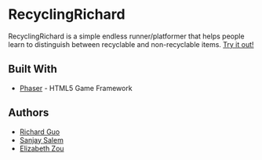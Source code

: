 # RecyclingRichard

RecyclingRichard is a simple endless runner/platformer that helps people learn to distinguish between recyclable and non-recyclable items.
[Try it out!](https://richboy.itch.io/recycling-richard)

## Built With

* [Phaser](https://phaser.io/) - HTML5 Game Framework

## Authors

* [Richard Guo](https://github.com/richardg999)
* [Sanjay Salem](https://github.com/sanjaysalem17)
* [Elizabeth Zou](https://github.com/wflms20110333)
